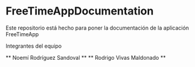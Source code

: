 # FreeTimeAppDocumentation
Este repositorio está hecho para poner la documentación de la aplicación FreeTimeApp

Integrantes del equipo

** Noemí Rodríguez Sandoval **
** Rodrigo Vivas Maldonado **


